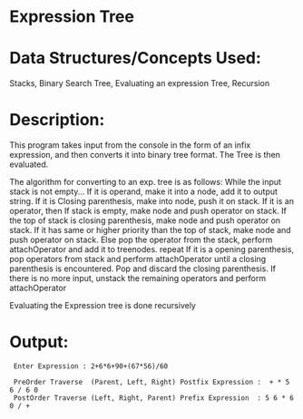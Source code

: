 Expression Tree
================


Data Structures/Concepts Used:
==============================
Stacks, Binary Search Tree, Evaluating an expression Tree, Recursion


Description:
============
This program takes input from the console in the form of an infix expression, 
and then converts it into binary tree format.
The Tree is then evaluated.

The algorithm for converting to an exp. tree is as follows:
	While the input stack is not empty...
	If it is operand, make it into a node, add it to output string.
	If it is Closing parenthesis, make into node, push it on stack.
	If it is an operator, then
		If stack is empty, make node and push operator on stack.
		If the top of stack is closing parenthesis, make node and push operator on stack.
		If it has same or higher priority than the top of stack, make node and push operator on stack.
		Else pop the operator from the stack, perform attachOperator and add it to treenodes. repeat 
	If it is a opening parenthesis, pop operators from stack and perform attachOperator 
	   until a closing parenthesis is encountered. Pop and discard the closing parenthesis.
	If there is no more input, unstack the remaining operators and perform attachOperator

Evaluating the Expression tree is done recursively


Output:
=======


``` 
 Enter Expression : 2+6*6+90+(67*56)/60

 PreOrder Traverse  (Parent, Left, Right) Postfix Expression :  + * 5 6 / 6 0 
 PostOrder Traverse (Left, Right, Parent) Prefix Expression  : 5 6 * 6 0 / + 
 ```
